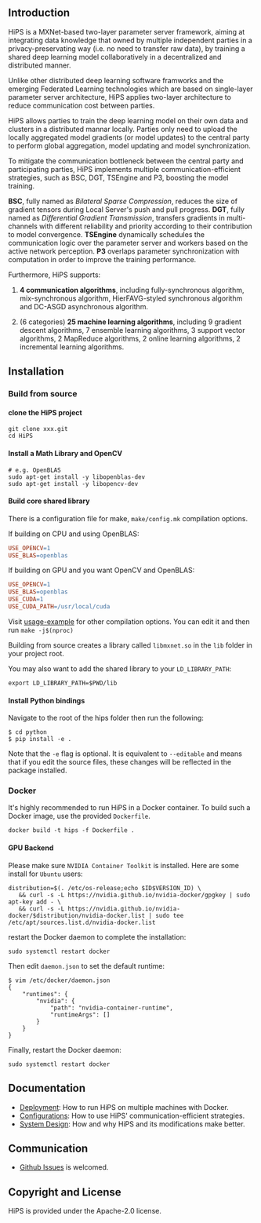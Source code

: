 ## Introduction

HiPS is a MXNet-based two-layer parameter server framework, aiming at integrating data knowledge that owned by multiple independent parties in a privacy-preservating way (i.e. no need to transfer raw data), by training a shared deep learning model collaboratively in a decentralized and distributed manner.

Unlike other distributed deep learning software framworks and the emerging Federated Learning technologies which are based on single-layer parameter server architecture, HiPS applies two-layer architecture to reduce communication cost between parties. 

HiPS allows parties to train the deep learning model on their own data and clusters in a distributed mannar locally. Parties only need to upload the locally aggregated model gradients (or model updates) to the central party to perform global aggregation, model updating and model synchronization.

To mitigate the communication bottleneck between the central party and participating parties, HiPS implements multiple communication-efficient strategies, such as BSC, DGT, TSEngine and P3, boosting the model training.

**BSC**, fully named as *Bilateral Sparse Compression*, reduces the size of gradient tensors during Local Server's push and pull progress. **DGT**, fully named as *Differential Gradient Transmission*, transfers gradients in multi-channels with different  reliability and priority according to their contribution to model convergence. **TSEngine** dynamically schedules the communication logic over the parameter server and workers based on the active network perception. **P3** overlaps parameter synchronization with computation in order to improve the training performance.

Furthermore, HiPS supports:

1. **4 communication algorithms**, including fully-synchronous algorithm, mix-synchronous algorithm, HierFAVG-styled synchronous algorithm and DC-ASGD asynchronous algorithm. 

2. (6 categories) **25 machine learning algorithms**, including 9 gradient descent algorithms, 7 ensemble learning algorithms, 3 support vector algorithms, 2 MapReduce algorithms, 2 online learning algorithms, 2 incremental learning algorithms.

## Installation

### Build from source

#### clone the HiPS project

```shell
git clone xxx.git
cd HiPS
```

#### Install a Math Library and OpenCV

```shell
# e.g. OpenBLAS
sudo apt-get install -y libopenblas-dev
sudo apt-get install -y libopencv-dev
```

#### Build core shared library

There is a configuration file for make, `make/config.mk` compilation options. 

If building on CPU and using OpenBLAS:

```makefile
USE_OPENCV=1
USE_BLAS=openblas
```

If building on GPU and you want OpenCV and OpenBLAS:

```makefile
USE_OPENCV=1
USE_BLAS=openblas
USE_CUDA=1
USE_CUDA_PATH=/usr/local/cuda
```

Visit [usage-example](https://mxnet.apache.org/versions/1.4.1/install/build_from_source.html#usage-examples) for other compilation options. You can edit it and then run `make -j$(nproc)`

Building from source creates a library called `libmxnet.so` in the `lib` folder in your project root.

You may also want to add the shared library to your `LD_LIBRARY_PATH`:

```shell
export LD_LIBRARY_PATH=$PWD/lib
```

#### Install Python bindings

Navigate to the root of the hips folder then run the following:

```shell
$ cd python
$ pip install -e .
```

Note that the `-e` flag is optional. It is equivalent to `--editable` and means that if you edit the source files, these changes will be reflected in the package installed.

### Docker

It's highly recommended to run HiPS in a Docker container. To build such a Docker image, use the provided `Dockerfile`.

```shell
docker build -t hips -f Dockerfile .
```

#### GPU Backend

Please make sure `NVIDIA Container Toolkit` is installed. Here are some install for `Ubuntu` users:

```shell
distribution=$(. /etc/os-release;echo $ID$VERSION_ID) \
   && curl -s -L https://nvidia.github.io/nvidia-docker/gpgkey | sudo apt-key add - \
   && curl -s -L https://nvidia.github.io/nvidia-docker/$distribution/nvidia-docker.list | sudo tee /etc/apt/sources.list.d/nvidia-docker.list
```

restart the Docker daemon to complete the installation:

```shell
sudo systemctl restart docker
```

Then edit  `daemon.json` to set the default runtime:

```shell
$ vim /etc/docker/daemon.json
{
    "runtimes": {
        "nvidia": {
            "path": "nvidia-container-runtime",
            "runtimeArgs": []
        }
    }
}
```

Finally, restart the Docker daemon:

```shell
sudo systemctl restart docker
```

## Documentation

- [Deployment](./docs/Deployment.md): How to run HiPS on multiple machines with Docker.
- [Configurations](./docs/Configurations.md): How to use HiPS' communication-efficient strategies.
- [System Design](./docs/System%20Design.md): How and why HiPS and its modifications make better.

## Communication

- [Github Issues](https://github.com/INET-RC/HiPS/issues) is welcomed.

## Copyright and License

HiPS is provided under the Apache-2.0 license.